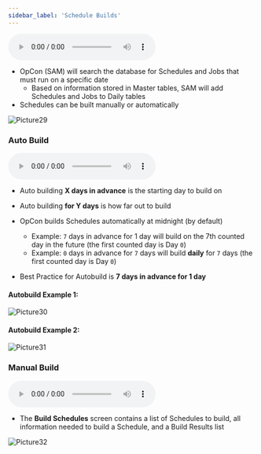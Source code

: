 ```yaml
---
sidebar_label: 'Schedule Builds'
---
```


<audio controls="controls">
  <source type="audio/mp3" src="audiobasic/ScheduleBuilds.mp3"></source>
  <p>Your browser does not support the audio element.</p>
</audio> 

* OpCon (SAM) will search the database for Schedules and Jobs that must run on a specific date
  * Based on information stored in Master tables, SAM will add Schedules and Jobs to Daily tables
* Schedules can be built manually or automatically

![Picture29](/imgbasic/Picture29.png)

### Auto Build

<audio controls="controls">
  <source type="audio/mp3" src="audiobasic/AutoBuild.mp3"></source>
  <p>Your browser does not support the audio element.</p>
</audio> 

* Auto building **X days in advance** is the starting day to build on
* Auto building **for Y days** is how far out to build
* OpCon builds Schedules automatically at midnight (by default)
  * Example: ```7``` days in advance for 1 day will build on the 7th counted day in the future (the first counted day is Day ```0```)
  * Example: ```0``` days in advance for ```7``` days will build **daily** for ```7``` days (the first counted day is Day ```0```)

* Best Practice for Autobuild is **7 days in advance for 1 day**

#### Autobuild Example 1:

![Picture30](/imgbasic/Picture30.png)

#### Autobuild Example 2:

![Picture31](/imgbasic/Picture31.png)  

### Manual Build

<audio controls="controls">
  <source type="audio/mp3" src="audiobasic/ManualBuild.mp3"></source>
  <p>Your browser does not support the audio element.</p>
</audio> 

* The **Build Schedules** screen contains a list of Schedules to build, all information needed to build a Schedule, and a Build Results list

![Picture32](/imgbasic/Picture32.png)
